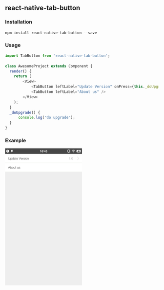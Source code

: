 ## react-native-tab-button

### Installation
```
npm install react-native-tab-button --save
```

### Usage
``` js
import TabButton from 'react-native-tab-button';

class AwesomeProject extends Component {
  render() {
    return (
        <View>
            <TabButton leftLabel="Update Version" onPress={this._doUpgrade} rightLabel="1.0" />
            <TabButton leftLabel="About us" />
        </View>
    );
  }
  _doUpgrade() {
      console.log("do upgrade");
  }
}
```

### Example
<!--![tab button](./example.png)-->
<img src="./demo/demo.png" width="50%" height="50%">
